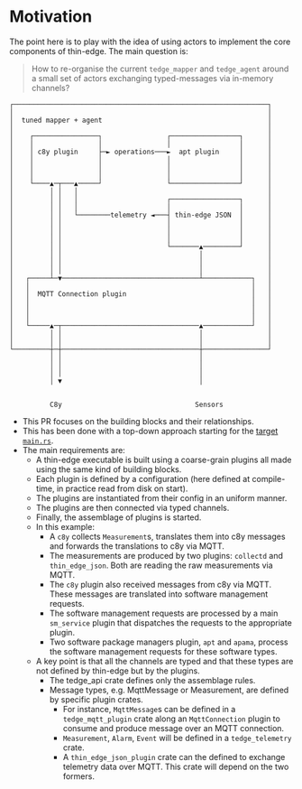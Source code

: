 # Motivation

The point here is to play with the idea of using actors to implement the core components of thin-edge.
The main question is:

> How to re-organise the current `tedge_mapper` and `tedge_agent`
> around a small set of actors
> exchanging typed-messages via in-memory channels?

```
┌───────────────────────────────────────────────────────────────┐
│                                                               │
│  tuned mapper + agent                                         │
│                                                               │
│    ┌────────────────┐                ┌─────────────────┐      │
│    │                │                │                 │      │
│    │ c8y plugin     ├─► operations───►  apt plugin     │      │
│    │                │                │                 │      │
│    │                │                │                 │      │
│    │                │                │                 │      │
│    └────▲─┬───▲─────┘                └─────────────────┘      │
│         │ │   │                                               │
│         │ │   │                      ┌─────────────────┐      │
│         │ │   │                      │                 │      │
│         │ │   └────────telemetry ◄───┤ thin-edge JSON  │      │
│         │ │                          │                 │      │
│         │ │                          │                 │      │
│         │ │                          │                 │      │
│         │ │                          └───────▲─────────┘      │
│         │ │                                  │                │
│         │ │                                  │                │
│         │ │                                  │                │
│   ┌─────┴─▼──────────────────────────────────┴────────────┐   │
│   │                                                       │   │
│   │  MQTT Connection plugin                               │   │
│   │                                                       │   │
│   │                                                       │   │
│   │                                                       │   │
│   └─────▲─┬──────────────────────────────────▲────────────┘   │
│         │ │                                  │                │
│         │ │                                  │                │
└─────────┼─┼──────────────────────────────────┼────────────────┘
          │ │                                  │
          │ │                                  │
          │ │                                  │
          │ ▼                                  │


          C8y                                 Sensors
```

* This PR focuses on the building blocks and their relationships.
* This has been done with a top-down approach starting for the [target `main.rs`](examples/tedge_c8y.rs).
* The main requirements are:
  * A thin-edge executable is built using a coarse-grain plugins all made using the same kind of building blocks.
  * Each plugin is defined by a configuration (here defined at compile-time, in practice read from disk on start).
  * The plugins are instantiated from their config in an uniform manner.
  * The plugins are then connected via typed channels.
  * Finally, the assemblage of plugins is started.  
  * In this example:
    * A `c8y` collects `Measurement`s, translates them into c8y messages and forwards the translations to c8y via MQTT.
    * The measurements are produced by two plugins: `collectd` and `thin_edge_json`. Both are reading the raw measurements via MQTT.
    * The `c8y` plugin also received messages from c8y via MQTT. These messages are translated into software management requests.
    * The software management requests are processed by a main `sm_service` plugin that dispatches the requests to the appropriate plugin.
    * Two software package managers plugin, `apt` and `apama`, process the software management requests for these software types.
  * A key point is that all the channels are typed and that these types are not defined by thin-edge but by the plugins.
    * The tedge_api crate defines only the assemblage rules.
    * Message types, e.g. MqttMessage or Measurement, are defined by specific plugin crates.
       *  For instance, `MqttMessage`s can be defined in a `tedge_mqtt_plugin` crate along an `MqttConnection` plugin
          to consume and produce message over an MQTT connection.
       *  `Measurement`, `Alarm`, `Event` will be defined in a `tedge_telemetry` crate.
       *  A `thin_edge_json_plugin` crate can the defined to exchange telemetry data over MQTT.
          This crate will depend on the two formers.
  
  

